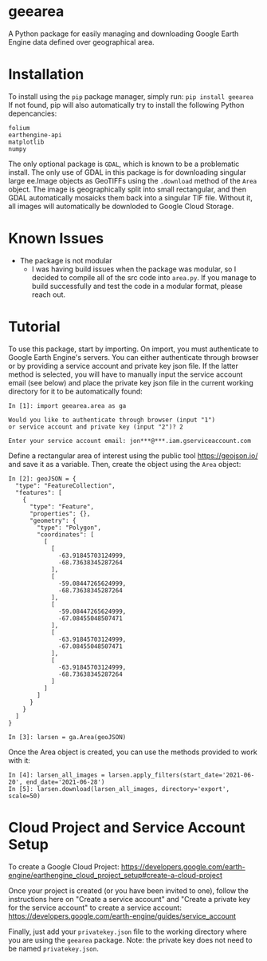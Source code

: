# geearea
A Python package for easily managing and downloading Google Earth Engine data defined over geographical area.

# Installation 
To install using the `pip` package manager, simply run:
```pip install geearea```
If not found, pip will also automatically try to install the following Python depencancies:
```
folium
earthengine-api
matplotlib
numpy
```
The only optional package is `GDAL`, which is known to be a problematic install. The only use of GDAL in this package is for downloading singular large ee.Image objects as GeoTIFFs using the `.download` method of the `Area` object. The image is geographically split into small rectangular, and then GDAL automatically mosaicks them back into a singular TIF file. Without it, all images will automatically be downloded to Google Cloud Storage.


# Known Issues
- The package is not modular
  - I was having build issues when the package was modular, so I decided to compile all of the src code into `area.py`. If you manage to build successfully and test the code in a modular format, please reach out.

# Tutorial

To use this package, start by importing. On import, you must authenticate to Google Earth Engine's servers. You can either authenticate through browser or by providing a service account and private key json file. If the latter method is selected, you will have to manually input the service account email (see below) and place the private key json file in the current working directory for it to be automatically found:
```
In [1]: import geearea.area as ga

Would you like to authenticate through browser (input "1")
or service account and private key (input "2")? 2

Enter your service account email: jon***@***.iam.gserviceaccount.com
```

Define a rectangular area of interest using the public tool https://geojson.io/ and save it as a variable. Then, create the object using the `Area` object:
```
In [2]: geoJSON = {
  "type": "FeatureCollection",
  "features": [
    {
      "type": "Feature",
      "properties": {},
      "geometry": {
        "type": "Polygon",
        "coordinates": [
          [
            [
              -63.91845703124999,
              -68.73638345287264
            ],
            [
              -59.08447265624999,
              -68.73638345287264
            ],
            [
              -59.08447265624999,
              -67.08455048507471
            ],
            [
              -63.91845703124999,
              -67.08455048507471
            ],
            [
              -63.91845703124999,
              -68.73638345287264
            ]
          ]
        ]
      }
    }
  ]
}

In [3]: larsen = ga.Area(geoJSON)
```
Once the Area object is created, you can use the methods provided to work with it:

```
In [4]: larsen_all_images = larsen.apply_filters(start_date='2021-06-20', end_date='2021-06-28')
In [5]: larsen.download(larsen_all_images, directory='export', scale=50)
```

# Cloud Project and Service Account Setup
To create a Google Cloud Project: 
https://developers.google.com/earth-engine/earthengine_cloud_project_setup#create-a-cloud-project

Once your project is created (or you have been invited to one), follow the instructions here on "Create a service account" and "Create a private key for the service account" to create a service account:
https://developers.google.com/earth-engine/guides/service_account

Finally, just add your `privatekey.json` file to the working directory where you are using the `geearea` package. Note: the private key does not need to be named `privatekey.json`. 
